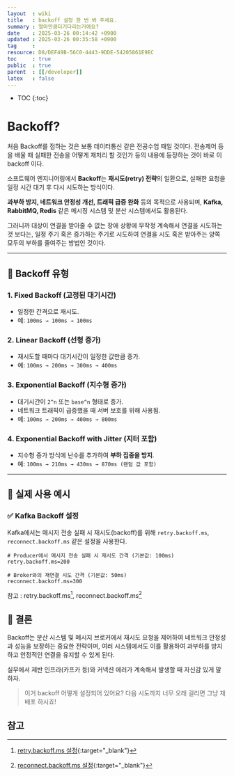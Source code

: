 ```yaml
---
layout  : wiki
title   : backoff 설정 한 번 봐 주세요. 
summary : 얼마만큼더기다리는거에요? 
date    : 2025-03-26 00:14:42 +0900
updated : 2025-03-26 00:35:58 +0900
tag     : 
resource: D8/DEF49B-56C0-4443-9DDE-54205861E9EC
toc     : true
public  : true
parent  : [[/developer]]
latex   : false
---
```

* TOC
{:toc}

# Backoff?
처음 Backoff를 접하는 것은 보통 데이터통신 같은 전공수업 때일 것이다. 전송제어 등을 배울 때 실패한 전송을 어떻게 재처리 할 것인가 등의 내용에 등장하는 것이 바로 이 backoff 이다.

소프트웨어 엔지니어링에서 **Backoff**는 **재시도(retry) 전략**의 일환으로, 실패한 요청을 일정 시간 대기 후 다시 시도하는 방식이다.  

**과부하 방지, 네트워크 안정성 개선, 트래픽 급증 완화** 등의 목적으로 사용되며, **Kafka, RabbitMQ, Redis** 같은 메시징 시스템 및 분산 시스템에서도 활용된다.

그러니까 대상이 연결을 받아줄 수 없는 장애 상황에 무작정 계속해서 연결을 시도하는 것 보다는, 일정 주기 혹은 증가하는 주기로 시도하여 연결을 시도 혹은 받아주는 양쪽 모두의 부하를 줄여주는 방법인 것이다.

---

## 📌 Backoff 유형

### 1. Fixed Backoff (고정된 대기시간)
- 일정한 간격으로 재시도.
- 예: `100ms → 100ms → 100ms`

### 2. Linear Backoff (선형 증가)
- 재시도할 때마다 대기시간이 일정한 값만큼 증가.
- 예: `100ms → 200ms → 300ms → 400ms`

### 3. Exponential Backoff (지수형 증가)
- 대기시간이 `2^n` 또는 `base^n` 형태로 증가.
- 네트워크 트래픽이 급증했을 때 서버 보호를 위해 사용됨.
- 예: `100ms → 200ms → 400ms → 800ms`

### 4. Exponential Backoff with Jitter (지터 포함)
- 지수형 증가 방식에 난수를 추가하여 **부하 집중을 방지**.
- 예: `100ms → 210ms → 430ms → 870ms (랜덤 값 포함)`

---

## 📌 실제 사용 예시

### ✅ Kafka Backoff 설정
Kafka에서는 메시지 전송 실패 시 재시도(backoff)를 위해 `retry.backoff.ms`, `reconnect.backoff.ms` 같은 설정을 사용한다.

```properties
# Producer에서 메시지 전송 실패 시 재시도 간격 (기본값: 100ms)
retry.backoff.ms=200

# Broker와의 재연결 시도 간격 (기본값: 50ms)
reconnect.backoff.ms=300
```
참고 : retry.backoff.ms[^id], reconnect.backoff.ms[^id2]


## 📌 결론

Backoff는 분산 시스템 및 메시지 브로커에서 재시도 요청을 제어하여 네트워크 안정성과 성능을 보장하는 중요한 전략이며, 여러 시스템에서도 이를 활용하여 과부하를 방지하고 안정적인 연결을 유지할 수 있게 된다.

실무에서 제반 인프라(카프카 등)와 커넥션 에러가 계속해서 발생할 때 자신감 있게 말하자. 

> 이거 backoff 어떻게 설정되어 있어요? 다음 시도까지 너무 오래 걸리면 그냥 재배포 하시죠!

## 참고
[^id]: [retry.backoff.ms 설정](https://docs.confluent.io/platform/current/installation/configuration/producer-configs.html#retry-backoff-ms){:target="_blank"}
[^id2]: [reconnect.backoff.ms 설정](https://docs.confluent.io/platform/current/installation/configuration/producer-configs.html#reconnect-backoff-ms){:target="_blank"}

